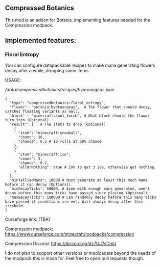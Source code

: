 ## Compressed Botanics

This mod is an addon for Botania, implementing features needed for the Compression modpack.

## Implemented features:
### Floral Entropy
You can configure datapackable recipes to make mana generating flowers decay after a while, dropping some items.

USAGE:

*/data/compressedbotanics/recipes/hydroangeas.json*

```
{
  "type": "compressedbotanics:floral_entropy",
  "flower": "botania:hydroangeas",  # The flower that should decay, catches floating variants as well.
  "block" : "minecraft:soul_torch", # What block should the flower turn into (Optional)
  "result": [   # The items to drop (Optional)
    {
      "item": "minecraft:snowball",
      "count": 10,
      "chance": 0.5 # 10 rolls at 50% chance
    },
    {
      "item": "minecraft:ice",
      "count": 3,
      "chance": 0.2,
      "allOrNothing": true # 20% to get 3 ice, otherwise get nothing.
    }
  ],
  "minTalliedMana": 10000 # Must generate at least this much mana before it can decay (Optional)
  "minDecayTicks": 60000, # Even with enough mana generated, won't decay before this many ticks have passed since placing (Optional)
  "maxDecayTicks": 100000 # Can randomly decay before this many ticks have passed if conditions are met. Will always decay after this treshold.
}
```

Curseforge link: [TBA]

Compression modpack: https://www.curseforge.com/minecraft/modpacks/compression

Compression Discord: https://discord.gg/dz7UJ7sDmU

I do not plan to support other versions or modloaders beyond the needs of the modpack this is made for. Feel free to open pull requests though.
